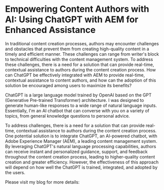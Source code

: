 # Empowering Content Authors with AI: Using ChatGPT with AEM for Enhanced Assistance
In traditional content creation processes, authors may encounter challenges and obstacles that prevent them from creating high-quality content in a timely and efficient manner. These challenges can range from writer's block to technical difficulties with the content management system. To address these challenges, there is a need for a solution that can provide real-time, contextual assistance to authors during the content creation process.
How can ChatGPT be effectively integrated with AEM to provide real-time, contextual assistance to content authors, and how can the adoption of this solution be encouraged among users to maximize its benefits?

ChatGPT is a large language model trained by OpenAI based on the GPT (Generative Pre-trained Transformer) architecture. I was designed to generate human-like responses to a wide range of natural language inputs. Essentially, I'm an AI chatbot that can converse with you on a variety of topics, from general knowledge questions to personal advice.

To address challenges, there is a need for a solution that can provide real-time, contextual assistance to authors during the content creation process. One potential solution is to integrate ChatGPT, an AI-powered chatbot, with Adobe Experience Manager (AEM), a leading content management system. By leveraging ChatGPT's natural language processing capabilities, authors can receive instant and personalized guidance, support, and feedback throughout the content creation process, leading to higher-quality content creation and greater efficiency. However, the effectiveness of this approach will depend on how well the ChatGPT is trained, integrated, and adopted by the users.

Please visit my blog for more details: 

